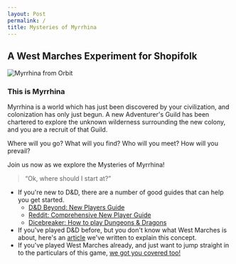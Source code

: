 ```yaml
---
layout: Post
permalink: /
title: Mysteries of Myrrhina
---
```


## A West Marches Experiment for Shopifolk

![Myrrhina from Orbit](assets/img/myrrhina-orbit.gif)
### This is Myrrhina

Myrrhina is a world which has just been discovered by your civilization, and colonization has only just begun. A new Adventurer's Guild has been chartered to explore the unknown wilderness surrounding the new colony, and you are a recruit of that Guild.

Where will you go? What will you find? Who will you meet? How will you prevail?

Join us now as we explore the Mysteries of Myrrhina!


> “Ok, where should I start at?”

- If you're new to D&D, there are a number of good guides that can help you get started.
  - [D&D Beyond: New Players Guide](https://www.dndbeyond.com/tag/new-players-guide)
  - [Reddit: Comprehensive New Player Guide](https://www.reddit.com/r/DnD/comments/6w9jcv/5e_comprehensive_startingnew_player_guide/)
  - [Dicebreaker: How to play Dungeons & Dragons](https://www.reddit.com/r/DnD/comments/6w9jcv/5e_comprehensive_startingnew_player_guide/)
- If you've played D&D before, but you don't know what West Marches is about, here's an [article](west-marches) we've written to explain this concept.
- If you've played West Marches already, and just want to jump straight in to the particulars of this game, [we got you covered too!](getting-started)